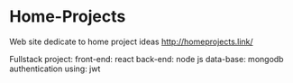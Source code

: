 # Home-Projects
Web site dedicate to home project ideas
http://homeprojects.link/

Fullstack project:
  front-end: react
  back-end: node js
  data-base: mongodb
  authentication using: jwt
